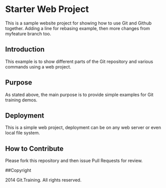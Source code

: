 # Starter Web Project

This is a sample website project for
showing how to use Git and Github together.
Adding a line for rebasing example, then
more changes from myfeature branch too.

## Introduction

This example is to show different parts
of the Git repository and various commands
using a web project.

## Purpose

As stated above, the main purpose is to
provide simple examples for Git training
demos.

## Deployment

This is a simple web project, deployment
can be on any web server or even local
file system.

## How to Contribute

Please fork this repository and then issue Pull Requests for
review.

##Copyright

2014 Git.Training. All rights reserved.